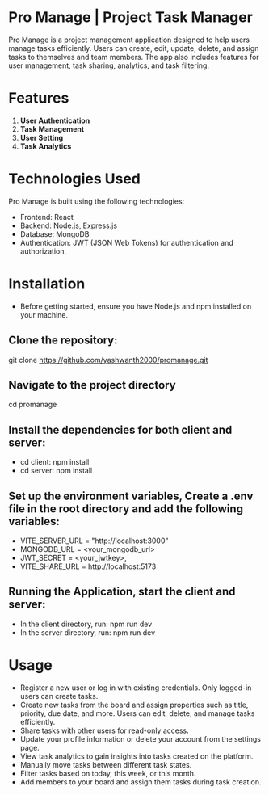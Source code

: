 # Pro Manage | Project Task Manager

Pro Manage is a project management application designed to help users manage tasks efficiently. Users can create, edit, update, delete, and assign tasks to themselves and team members. The app also includes features for user management, task sharing, analytics, and task filtering.

# Features

1. **User Authentication**
2. **Task Management**
3. **User Setting**
4. **Task Analytics**

# Technologies Used
Pro Manage is built using the following technologies:

- Frontend: React
- Backend: Node.js, Express.js
- Database: MongoDB
- Authentication: JWT (JSON Web Tokens) for authentication and authorization.

# Installation
- Before getting started, ensure you have Node.js and npm installed on your machine.
## Clone the repository:
git clone https://github.com/yashwanth2000/promanage.git
## Navigate to the project directory
cd promanage
## Install the dependencies for both client and server: 
- cd client: npm install
- cd server: npm install
## Set up the environment variables, Create a .env file in the root directory and add the following variables:
  - VITE_SERVER_URL = "http://localhost:3000" 
  - MONGODB_URL = <your_mongodb_url>
  - JWT_SECRET = <your_jwtkey>,
  - VITE_SHARE_URL = http://localhost:5173
## Running the Application, start the client and server:
  - In the client directory, run: npm run dev
  - In the server directory, run: npm run dev

# Usage
- Register a new user or log in with existing credentials. Only logged-in users can create tasks.
- Create new tasks from the board and assign properties such as title, priority, due date, and more. Users can edit, delete, and manage tasks efficiently.
- Share tasks with other users for read-only access.
- Update your profile information or delete your account from the settings page.
- View task analytics to gain insights into tasks created on the platform.
- Manually move tasks between different task states.
- Filter tasks based on today, this week, or this month.
- Add members to your board and assign them tasks during task creation.

